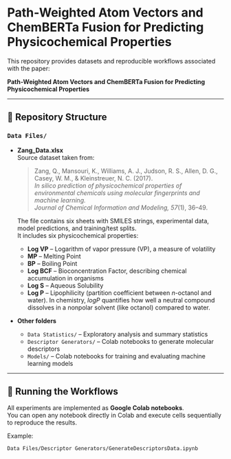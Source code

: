 # Path-Weighted Atom Vectors and ChemBERTa Fusion for Predicting Physicochemical Properties

This repository provides datasets and reproducible workflows associated with the paper:  

**Path-Weighted Atom Vectors and ChemBERTa Fusion for Predicting Physicochemical Properties**

---

## 📂 Repository Structure

### `Data Files/`

- **Zang_Data.xlsx**  
  Source dataset taken from:  
  > Zang, Q., Mansouri, K., Williams, A. J., Judson, R. S., Allen, D. G., Casey, W. M., & Kleinstreuer, N. C. (2017).  
  > *In silico prediction of physicochemical properties of environmental chemicals using molecular fingerprints and machine learning.*  
  > *Journal of Chemical Information and Modeling, 57*(1), 36–49.  

  The file contains six sheets with SMILES strings, experimental data, model predictions, and training/test splits.  
  It includes six physicochemical properties:

  - **Log VP** – Logarithm of vapor pressure (VP), a measure of volatility  
  - **MP** – Melting Point  
  - **BP** – Boiling Point  
  - **Log BCF** – Bioconcentration Factor, describing chemical accumulation in organisms  
  - **Log S** – Aqueous Solubility  
  - **Log P** – Lipophilicity (partition coefficient between *n*-octanol and water). In chemistry, *logP* quantifies how well a neutral compound dissolves in a nonpolar solvent (like octanol) compared to water.

- **Other folders**  
  - `Data Statistics/` – Exploratory analysis and summary statistics  
  - `Descriptor Generators/` – Colab notebooks to generate molecular descriptors  
  - `Models/` – Colab notebooks for training and evaluating machine learning models  

---

## 🚀 Running the Workflows

All experiments are implemented as **Google Colab notebooks**.  
You can open any notebook directly in Colab and execute cells sequentially to reproduce the results.

Example:  
```text
Data Files/Descriptor Generators/GenerateDescriptorsData.ipynb
